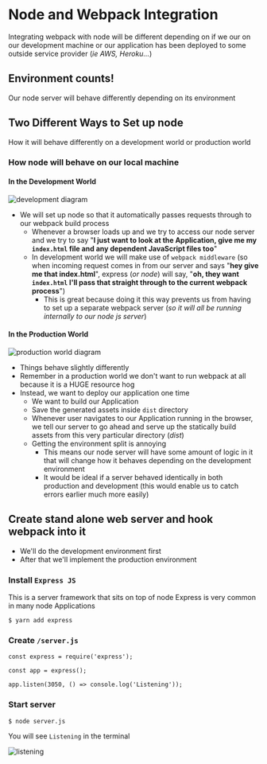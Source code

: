 # Node and Webpack Integration
Integrating webpack with node will be different depending on if we our on our development machine or our application has been deployed to some outside service provider (_ie AWS, Heroku..._)

## Environment counts!
Our node server will behave differently depending on its environment

## Two Different Ways to Set up node
How it will behave differently on a development world or production world

### How node will behave on our local machine
#### In the Development World
![development diagram](https://i.imgur.com/jpiZVDM.png)

* We will set up node so that it automatically passes requests through to our webpack build process
    - Whenever a browser loads up and we try to access our node server and we try to say "**I just want to look at the Application, give me my `index.html` file and any dependent JavaScript files too**"
    - In development world we will make use of `webpack middleware` (so when incoming request comes in from our server and says "**hey give me that index.html**", express (_or node_) will say, "**oh, they want `index.html` I'll pass that straight through to the current webpack process**")
        + This is great because doing it this way prevents us from having to set up a separate webpack server (_so it will all be running internally to our node js server_)

#### In the Production World
![production world diagram](https://i.imgur.com/hYDBFtM.png)

* Things behave slightly differently
* Remember in a production world we don't want to run webpack at all because it is a HUGE resource hog
* Instead, we want to deploy our application one time
    - We want to build our Application
    - Save the generated assets inside `dist` directory
    - Whenever user navigates to our Application running in the browser, we tell our server to go ahead and serve up the statically build assets from this very particular directory (_dist_)
    - Getting the environment split is annoying
        + This means our node server will have some amount of logic in it that will change how it behaves depending on the development environment
        + It would be ideal if a server behaved identically in both production and development (this would enable us to catch errors earlier much more easily)

## Create stand alone web server and hook webpack into it
* We'll do the development environment first
* After that we'll implement the production environment

### Install `Express JS`
This is a server framework that sits on top of node
Express is very common in many node Applications

`$ yarn add express`

### Create `/server.js`
```
const express = require('express');

const app = express();

app.listen(3050, () => console.log('Listening'));
```

### Start server
`$ node server.js`

You will see `Listening` in the terminal

![listening](https://i.imgur.com/V2zKWlh.png)


